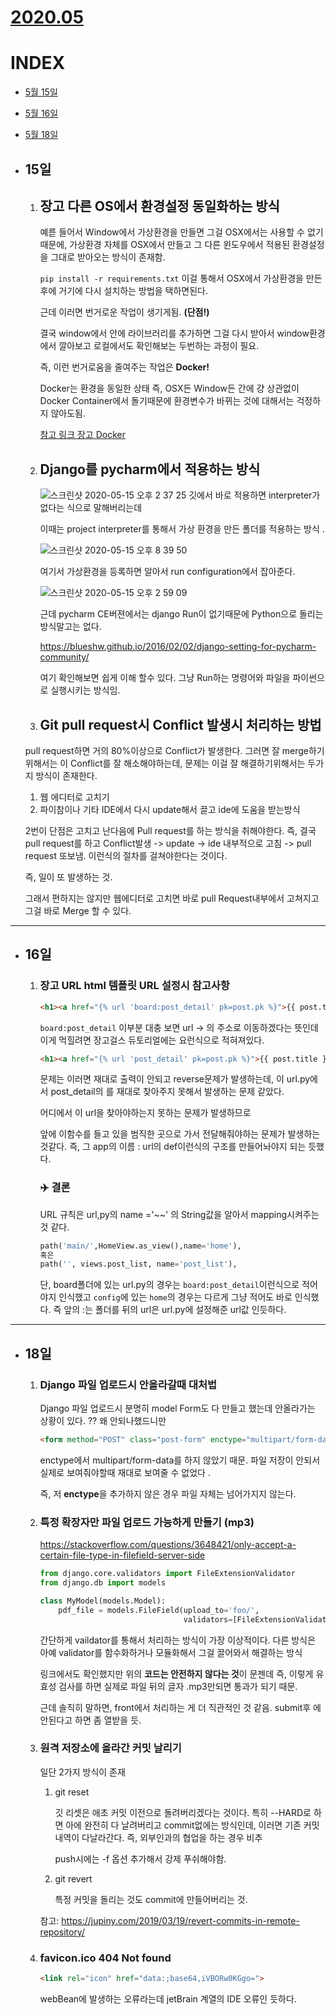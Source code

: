 # [2020.05](5월_TIL.md)

# INDEX

* [5월 15일](#15일)
* [5월 16일](#16일)
* [5월 18일](#18일)



* ## 15일

  1. ## 장고 다른 OS에서 환경설정 동일화하는 방식
  
     예륻 들어서 Window에서 가상환경을 만들면 그걸 OSX에서는 사용할 수 없기때문에, 가상환경 자체를 OSX에서 만들고 그 다른 윈도우에서 적용된 환경설정을 그대로 받아오는 방식이 존재함.
  
     `pip install -r requirements.txt` 이걸 통해서 OSX에서 가상환경을 만든 후에 거기에 다시 설치하는 방법을 택하면된다.
  
     근데 이러면 번거로운 작업이 생기게됨. **(단점!)**
  
     결국 window에서 안에 라이브러리를 추가하면 그걸 다시 받아서 window환경에서 깔아보고 로컬에서도 확인해보는 두번하는 과정이 필요.
  
     즉, 이런 번거로움을 줄여주는 작업은 **Docker!**
  
     Docker는 환경을 동일한 상태 즉, OSX든 Window든 간에 걍 상관없이 Docker Container에서 돌기때문에 환경변수가 바뀌는 것에 대해서는 걱정하지 않아도됨. 
  
     [참고 링크 장고 Docker](https://github.com/geusan/dockerfiles)
  
     
  
  2. ## Django를 pycharm에서 적용하는 방식
  
     ![스크린샷 2020-05-15 오후 2 37 25](https://user-images.githubusercontent.com/17822723/82040171-2291a600-96e1-11ea-9bfa-3f1128242708.png)
     깃에서 바로 적용하면 interpreter가 없다는 식으로 말해버리는데
  
     이때는 project interpreter를 통해서 가상 환경을 만든 폴더를 적용하는 방식 .
  
     ![스크린샷 2020-05-15 오후 8 39 50](https://user-images.githubusercontent.com/17822723/82046651-3f7fa680-96ec-11ea-9d36-b9aa844ac891.png)
  
     여기서 가상환경을 등록하면 알아서 run configuration에서 잡아준다. 
  
     ![스크린샷 2020-05-15 오후 2 59 09](https://user-images.githubusercontent.com/17822723/82040169-21607900-96e1-11ea-94ae-47e33562db7b.png)
  
     근데 pycharm CE버젼에서는 django Run이 없기때문에 Python으로 돌리는 방식말고는 없다. 
  
     https://blueshw.github.io/2016/02/02/django-setting-for-pycharm-community/
  
     여기 확인해보면 쉽게 이해 할수 있다. 그냥 Run하는 명령어와 파일을 파이썬으로 실행시키는 방식임.
  
     
  
  3. ## Git pull request시 Conflict 발생시 처리하는 방법
  
  pull request하면 거의 80%이상으로 Conflict가 발생한다. 그러면 잘 merge하기 위해서는 이 Conflict를 잘 해소해야하는데, 문제는 이걸 잘 해결하기위해서는 두가지 방식이 존재한다.
  
  1. 웹 에디터로 고치기
  2. 파이참이나 기타 IDE에서 다시 update해서 끌고 ide에 도움을 받는방식
  
  2번이 단점은 고치고 난다음에 Pull request를 하는 방식을 취해야한다. 즉, 결국 pull request를 하고 Conflict발생 -> update -> ide 내부적으로 고침 -> pull request 또보냄. 이런식의 절차를 걸쳐야한다는 것이다. 
  
  즉, 일이 또 발생하는 것.
  
  그래서 편하지는 않지만 웹에디터로 고치면 바로 pull Request내부에서 고쳐지고 그걸 바로 Merge 할 수 있다. 



-------



* ## 16일

  1. ### 장고 URL html 템플릿 URL 설정시 참고사항

     ```html
     <h1><a href="{% url 'board:post_detail' pk=post.pk %}">{{ post.title }}</a></h1>
     ```

     `board:post_detail` 이부분 대충 보면 url -> 의 주소로 이동하겠다는 뜻인데 이게 먹힐려면 장고걸스 듀토리얼에는 요런식으로 적혀져있다. 

     

     ```html
     <h1><a href="{% url 'post_detail' pk=post.pk %}">{{ post.title }}</a></h1>
     ```

     문제는 이러면 재대로 출력이 안되고 reverse문제가 발생하는데, 이 url.py에서 post_detail의 를 재대로 찾아주지 못해서 발생하는 문제 같았다.

     어디에서 이 url을 찾아야하는지 못하는 문제가 발생하므로 

     앞에 이함수를 들고 있을 범직한 곳으로 가서 전달해줘야하는 문제가 발생하는 것같다. 즉, 그 app의 이름 : url의 def이런식의 구조를 만들어놔야지 되는 듯했다. 

     

     ### :airplane: 결론

     URL 규칙은 url,py의 name ='~~' 의 String값을 알아서 mapping시켜주는 것 같다.

     ```python
     path('main/',HomeView.as_view(),name='home'),
     혹은
     path('', views.post_list, name='post_list'),
     ```

     단, board폴더에 있는 url.py의 경우는 `board:post_detail`이런식으로 적어야지 인식했고 `config`에 있는 `home`의 경우는 다르게 그냥 적어도 바로 인식했다. 즉 앞의 :는 폴더를 뒤의 url은 url.py에 설정해준 url값 인듯하다.



-----

* ## 18일

  1. ### Django 파일 업로드시 안올라갈때 대처법

     Django 파일 업로드시 분명히 model Form도 다 만들고 했는데 안올라가는 상황이 있다. ?? 왜 안되나했드니만

     ```html
     <form method="POST" class="post-form" enctype="multipart/form-data">
     ```

     enctype에서 multipart/form-data를 하지 않았기 때문. 파일 저장이 안되서 실제로 보여줘야할때 재대로 보여줄 수 없었다 .

     즉, 저 **enctype**을 추가하지 않은 경우 파일 자체는 넘어가지지 않는다. 

     

  2. ### 특정 확장자만 파일 업로드 가능하게 만들기 (mp3)

     https://stackoverflow.com/questions/3648421/only-accept-a-certain-file-type-in-filefield-server-side

     

     ```python
     from django.core.validators import FileExtensionValidator
     from django.db import models
     
     class MyModel(models.Model):
         pdf_file = models.FileField(upload_to='foo/',
                                     validators=[FileExtensionValidator(allowed_extensions=['pdf'])])
     ```

     간단하게 vaildator를 통해서 처리하는 방식이 가장 이상적이다.  다른 방식은 아예 validator를 함수화하거나 모듈화해서 그걸 끌어와서 해결하는 방식

     링크에서도 확인했지만 위의 **코드는 안전하지 않다는 것**이 문젠데 즉, 이렇게 유효성 검사를 하면 실제로 파일 뒤의 글자 .mp3만되면 통과가 되기 때문. 

     근데 솔직히 말하면, front에서 처리하는 게  더 직관적인 것 같음. submit후 에 안된다고 하면 좀 열받을 듯.

     

  3. ### 원격 저장소에 올라간 커밋 날리기

     일단 2가지 방식이 존재 

     1. git reset 

        깃 리셋은 애초 커밋 이전으로 돌려버리겠다는 것이다. 특히 --HARD로 하면 아에 완전히 다 날려버리고 commit없에는 방식인데, 이러면 기존 커밋 내역이 다날라간다. 즉, 외부인과의 협업을 하는 경우 비추

        push시에는 -f 옵션 추가해서 강제 푸쉬해야함.

     2. git revert

        특정 커밋을 돌리는 것도 commit에 만들어버리는 것. 

     

     참고: https://jupiny.com/2019/03/19/revert-commits-in-remote-repository/

     

     

  4. ### favicon.ico 404 Not found

     ```html
     <link rel="icon" href="data:;base64,iVBORw0KGgo=">
     ```

     webBean에 발생하는 오류라는데 jetBrain 계열의 IDE 오류인 듯하다. 

